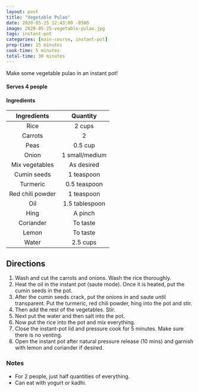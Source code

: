 ```yaml
---
layout: post
title: "Vegetable Pulao"
date: 2020-05-25 12:43:00 -0500
image: 2020-05-25-vegetable-pulao.jpg
tags: instant-pot
categories: [main-course, instant-pot]
prep-time: 15 minutes
cook-time: 5 minutes
total-time: 30 minutes
---
```


Make some vegetable pulao in an instant pot!

#### Serves 4 people

#### Ingredients

|    Ingredients   |    Quantity    |
|:----------------:|:--------------:|
|       Rice       |     2 cups     |
|      Carrots     |        2       |
|       Peas       |     0.5 cup    |
|       Onion      | 1 small/medium |
|  Mix vegetables  |   As desired   |
|    Cumin seeds   |   1 teaspoon   |
|     Turmeric     |  0.5 teaspoon  |
| Red chili powder |   1 teaspoon   |
|        Oil       | 1.5 tablespoon |
|       Hing       |     A pinch    |
|     Coriander    |    To taste    |
|       Lemon      |    To taste    |
|       Water      |    2.5 cups    |

## Directions

1. Wash and cut the carrots and onions. Wash the rice thoroughly.
2. Heat the oil in the instant pot (saute mode). Once it is heated, put the cumin seeds in the pot.
3. After the cumin seeds crack, put the onions in and saute until transparent. Put the turmeric, red chili powder, hing into the pot and stir.
4. Then add the rest of the vegetables. Stir.
5. Next put the water and then salt into the pot.
6. Now put the rice into the pot and mix everything.
7. Close the instant-pot lid and pressure cook for 5 minutes. Make sure there is no venting.
8. Open the instant pot after natural pressure release (10 mins) and garnish with lemon and coriander if desired.

### Notes

* For 2 people, just half quantities of everything.
* Can eat with yogurt or kadhi.
